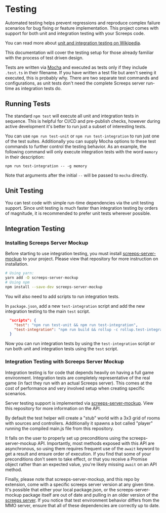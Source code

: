 # Testing

Automated testing helps prevent regressions and reproduce complex failure
scenarios for bug fixing or feature implementation. This project comes with
support for both unit and integration testing with your Screeps code.

You can read more about [unit and integration testing on
Wikipedia](https://en.wikipedia.org/wiki/Test-driven_development).

This documentation will cover the testing setup for those already familiar with
the process of test driven design.

Tests are written via [Mocha](https://mochajs.org/) and executed as tests only
if they include `.test.ts` in their filename. If you have written a test file
but aren't seeing it executed, this is probably why. There are two separate test
commands and configurations, as unit tests don't need the complete Screeps
server run-time as integration tests do.

## Running Tests

The standard `npm test` will execute all unit and integration tests in sequence.
This is helpful for CI/CD and pre-publish checks, however during active
development it's better to run just a subset of interesting tests.

You can use `npm run test-unit` or `npm run test-integration` to run just one of
the test suites. Additionally you can supply Mocha options to these test
commands to further control the testing behavior. As an example, the following
command will only execute integration tests with the word `memory` in their
description:

```
npm run test-integration -- -g memory
```

Note that arguments after the initial `--` will be passed to `mocha` directly.

## Unit Testing

You can test code with simple run-time dependencies via the unit testing
support. Since unit testing is much faster than integration testing by orders of
magnitude, it is recommended to prefer unit tests wherever possible.

## Integration Testing

### Installing Screeps Server Mockup

Before starting to use integration testing, you must install [screeps-server-mockup](https://github.com/screepers/screeps-server-mockup) to your project.
Please view that repository for more instruction on installation.

```bash
# Using yarn:
yarn add -D screeps-server-mockup
# Using npm
npm install --save-dev screeps-server-mockup
```

You will also need to add scripts to run integration tests.

In `package.json`, add a new `test-integration` script and add the new integration testing to the main `test` script.

```json
  "scripts": {
    "test": "npm run test-unit && npm run test-integration",
    "test-integration": "npm run build && rollup -c rollup.test-integration-config.js && mocha dist/test-integration.bundle.js",
  }
```

Now you can run integration tests by using the `test-integration` script or run both unit and integration tests using the `test` script.

### Integration Testing with Screeps Server Mockup

Integration testing is for code that depends heavily on having a full game
environment. Integration tests are completely representative of the real game
(in fact they run with an actual Screeps server). This comes at the cost of
performance and very involved setup when creating specific scenarios.

Server testing support is implemented via
[screeps-server-mockup](https://github.com/screepers/screeps-server-mockup). View
this repository for more information on the API.

By default the test helper will create a "stub" world with a 3x3 grid of rooms
with sources and controllers. Additionally it spawns a bot called "player"
running the compiled main.js file from this repository.

It falls on the user to properly set up preconditions using the
screeps-server-mockup API. Importantly, most methods exposed with this API are
asynchronous, so using them requires frequent use of the `await` keyword to get
a result and ensure order of execution. If you find that some of your
preconditions don't seem to take effect, or that you receive a Promise object
rather than an expected value, you're likely missing `await` on an API method.

Finally, please note that screeps-server-mockup, and this repo by extension,
come with a specific screeps server version at any given time. It's possible
that either your local package.json, or the screeps-server-mockup package itself
are out of date and pulling in an older version of the [screeps
server](https://github.com/screeps/screeps). If you notice that test environment
behavior differs from the MMO server, ensure that all of these dependencies are
correctly up to date.

